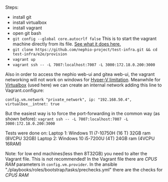 Steps:
- install git
- install virtualbox
- install vagrant
- open git bash
- `git config --global core.autocrlf false` This is to start the vagrant machine directly from its file. [See what it does here.](https://stackoverflow.com/questions/68264886/what-is-the-correct-core-autocrlf-setting-i-should-use/68265163#68265163)
- `git clone https://github.com/nephio-project/test-infra.git && cd test-infra/e2e/provision`
- `vagrant up`
- `vagrant ssh -- -L 7007:localhost:7007 -L 3000:172.18.0.200:3000`

Also in order to access the nephio web-ui and gitea web-ui, the vagrant networking will not work on windows for [Hyper-V limitation](https://developer.hashicorp.com/vagrant/docs/providers/hyperv/limitations#limited-networking). 
Meanwhile for [Virtualbox](https://developer.hashicorp.com/vagrant/docs/providers/virtualbox/networking#virtualbox-nic-type) (used here) we can create an internal network adding this line to Vagrant.configure: 

`config.vm.network "private_network", ip: "192.168.50.4", virtualbox__intnet: true`

But the easiest way is to force the port-forwarding in the common way (as shown before):
`vagrant ssh -- -L 7007:localhost:7007 -L 3000:172.18.0.200:3000`

Tests were done on:
Laptop 1: Windows 11 i7-10750H (16 T) 32GB ram (8VCPU 32GB)
Laptop 2: Windows 10 i5-7200U (4T) 24GB ram (4VCPU 16RAM)

Note: for low end machines(less then 8T32GB) you need to alter the Vagrant file. This is not recommended!
In the Vagrant file there are _CPUS_ _RAM_ parameters in `config.vm.provider`.
In the ansible "./playbooks/roles/bootstrap/tasks/prechecks.yml" there are the checks for _CPUS_ _RAM_